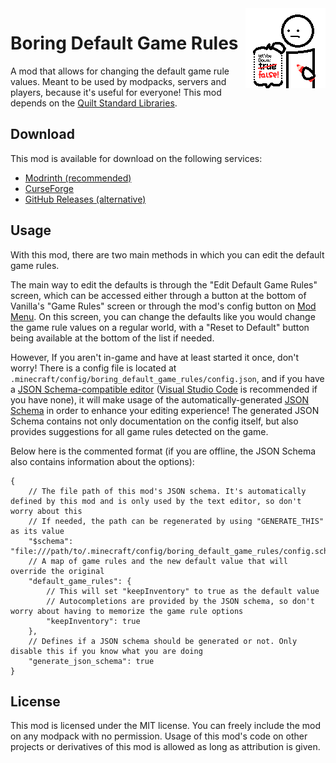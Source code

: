 <img src="./src/main/resources/assets/boring_default_game_rules/icon_128x.png" align="right" width="128px"/>

# Boring Default Game Rules

A mod that allows for changing the default game rule values. Meant to be used by modpacks, servers and players, because it's useful for everyone! This mod depends on the [Quilt Standard Libraries](https://modrinth.com/mod/qsl).

## Download

This mod is available for download on the following services:

- [Modrinth (recommended)](https://modrinth.com/mod/boring-default-game-rules)
- [CurseForge](https://www.curseforge.com/minecraft/mc-mods/boring-default-game-rules)
- [GitHub Releases (alternative)](https://github.com/EnnuiL/BoringDefaultGameRules/releases)

## Usage

With this mod, there are two main methods in which you can edit the default game rules.

The main way to edit the defaults is through the "Edit Default Game Rules" screen, which can be accessed either through a button at the bottom of Vanilla's "Game Rules" screen or through the mod's config button on [Mod Menu](https://modrinth.com/mod/modmenu). On this screen, you can change the defaults like you would change the game rule values on a regular world, with a "Reset to Default" button being available at the bottom of the list if needed.

However, If you aren't in-game and have at least started it once, don't worry! There is a config file is located at `.minecraft/config/boring_default_game_rules/config.json`, and if you have a [JSON Schema-compatible editor](https://json-schema.org/implementations.html#editors) ([Visual Studio Code](https://code.visualstudio.com/) is recommended if you have none), it will make usage of the automatically-generated [JSON Schema](https://json-schema.org/) in order to enhance your editing experience! The generated JSON Schema contains not only documentation on the config itself, but also provides suggestions for all game rules detected on the game.

Below here is the commented format (if you are offline, the JSON Schema also contains information about the options):

```jsonc
{
    // The file path of this mod's JSON schema. It's automatically defined by this mod and is only used by the text editor, so don't worry about this
    // If needed, the path can be regenerated by using "GENERATE_THIS" as its value
    "$schema": "file:///path/to/.minecraft/config/boring_default_game_rules/config.schema.json",
    // A map of game rules and the new default value that will override the original
    "default_game_rules": {
        // This will set "keepInventory" to true as the default value
        // Autocompletions are provided by the JSON schema, so don't worry about having to memorize the game rule options
        "keepInventory": true
    },
    // Defines if a JSON schema should be generated or not. Only disable this if you know what you are doing
    "generate_json_schema": true
}
```

## License

This mod is licensed under the MIT license. You can freely include the mod on any modpack with no permission. Usage of this mod's code on other projects or derivatives of this mod is allowed as long as attribution is given.
